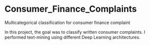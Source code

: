# Consumer_Finance_Complaints
Multicategorical classification for consumer finance complaint

In this project, the goal was to classify written consumer complaints. 
I performed text-mining using different Deep Learning architectures.
